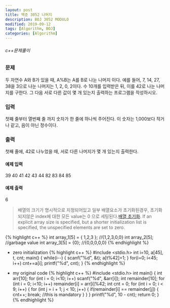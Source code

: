 ```yaml
---
layout: post
title: 백준 3052 나머지	
description: BOJ 3052 MODULO
modified: 2019-09-12
tags: [Algorithm, BOJ]
categories: [Algorithm]
---
```

###### c++문제풀이
 
### 문제
두 자연수 A와 B가 있을 때, A%B는 A를 B로 나눈 나머지 이다. 예를 들어, 7, 14, 27, 38을 3으로 나눈 나머지는 1, 2, 0, 2이다. 
수 10개를 입력받은 뒤, 이를 42로 나눈 나머지를 구한다. 그 다음 서로 다른 값이 몇 개 있는지 출력하는 프로그램을 작성하시오.


### 입력
첫째 줄부터 열번째 줄 까지 숫자가 한 줄에 하나씩 주어진다. 이 숫자는 1,000보다 작거나 같고, 음이 아닌 정수이다.

### 출력
첫째 줄에, 42로 나누었을 때, 서로 다른 나머지가 몇 개 있는지 출력한다.

#### 예제 입력
39
40
41
42
43
44
82
83
84
85

#### 예제 출력
6

> 배열의 크기가 명시적으로 지정되어있고 일부 배열요소가 초기화된경우, 초기화되지않은 index에 대한 모든 value는 0 으로 세팅된다.[배열 초기화](https://sujinsjlee.github.io//c++/2019/09/14/C++_array_intialization/).
> If an explicit array size is specified, but a shorter initialization list is specified, the unspecified elements are set to zero.  

{% highlight c++ %}
int array_1[5] = { 1,2,3 }; //{1,2,3,0,0}
int array_2[5]; //garbage value
int array_3[5] = {0}; //{0,0,0,0,0}
{% endhighlight %}

* zero initialization
{% highlight c++ %}
#include <stdio.h>
int i=10, a[45], t, cnt;
main()
{
    while(i--)
    {
    	scanf("%d", &t);
		a[t%42]=1;
	}
	for(i=0; i<45; i++)
	cnt+=a[i];
	printf("%d", cnt);
}
{% endhighlight %}  
  
* my original code
{% highlight c++ %}
#include <stdio.h>
int main() 
{
	int arr[10];
	for (int i = 0; i<10; i++)
	scanf("%d", &arr[i]);
	int remainder[10];
	for (int i = 0; i<10; i++)
	remainder[i] = arr[i]%42;
	int cnt = 0;
	for (int i = 0; i < 9; i++) 
	{
		for (int j = i + 1; j < 10; j++) 
		{
			if(remainder[i] == remainder[j]) 
			{
				cnt++;
				break; //this is mandatory
			}
		}
	}
	printf("%d", 10 - cnt);
	return 0;
}
{% endhighlight %}



